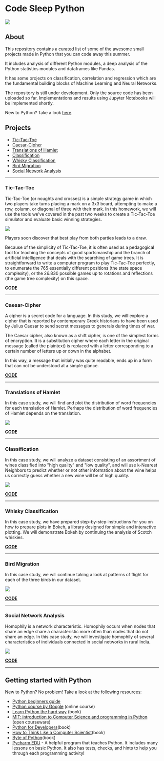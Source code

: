 # Code Sleep Python

![](https://images7.alphacoders.com/679/679140.png)

## About

This repository contains a curated list of some of the awesome small projects made in Python that you can code away this summer.

It includes analysis of different Python modules, a deep analysis of the Python statistics modules and dataframes like Pandas.

It has some projects on classification, correlation and regression which are the fundamental building blocks of Machine Learning and Neural Networks.

The repository is still under development. Only the source code has been uploaded so far. Implementations and results using Jupyter Notebooks will be implemented shortly.

New to Python? Take a look [here](https://github.com/prateekiiest/Code-Sleep-Python#getting-started-with-python).

## Projects

* [Tic-Tac-Toe](https://github.com/prateekiiest/Code-Sleep-Python#tic-tac-toe)
* [Caesar-Cipher](https://github.com/prateekiiest/Code-Sleep-Python#caesar-cipher)
* [Translations of Hamlet](https://github.com/prateekiiest/Code-Sleep-Python#translations-of-hamlet)
* [Classification](https://github.com/prateekiiest/Code-Sleep-Python#classification)
* [Whisky Classification](https://github.com/prateekiiest/Code-Sleep-Python#whisky-classification)
* [Bird Migration](https://github.com/prateekiiest/Code-Sleep-Python#whisky-classification)
* [Social Network Analysis](https://github.com/prateekiiest/Code-Sleep-Python#whisky-classification)

----------------------------------

### Tic-Tac-Toe

Tic-Tac-Toe (or noughts and crosses) is a simple strategy game in which two players take turns placing a mark on a 3x3 board, attempting to make a row, column, or diagonal of three with their mark. In this homework, we will use the tools we've covered in the past two weeks to create a Tic-Tac-Toe simulator and evaluate basic winning strategies.

![](https://upload.wikimedia.org/wikipedia/commons/8/8e/TicTacToe-6549127nnXOp.gif)

Players soon discover that best play from both parties leads to a draw.

Because of the simplicity of Tic-Tac-Toe, it is often used as a pedagogical tool for teaching the concepts of good sportsmanship and the branch of artificial intelligence that deals with the searching of game trees. It is straightforward to write a computer program to play Tic-Tac-Toe perfectly, to enumerate the 765 essentially different positions (the state space complexity), or the 26.830 possible games up to rotations and reflections (the game tree complexity) on this space.

**[CODE](https://github.com/prateekiiest/Code-Sleep-Python/blob/master/tic-tac-toe.py)**

-----------------------------------

### Caesar-Cipher

A cipher is a secret code for a language. In this study, we will explore a cipher that is reported by contemporary Greek historians to have been used by Julius Caesar to send secret messages to generals during times of war.

The Caesar cipher, also known as a shift cipher, is one of the simplest forms of encryption. It is a substitution cipher where each letter in the original message (called the plaintext) is replaced with a letter corresponding to a certain number of letters up or down in the alphabet.

In this way, a message that initially was quite readable, ends up in a form that can not be understood at a simple glance.

**[CODE](https://github.com/prateekiiest/Code-Sleep-Python/blob/master/Caesar-cipher.py)**

------------------------------------------------

### Translations of Hamlet

In this case study, we will find and plot the distribution of word frequencies for each translation of Hamlet. Perhaps the distribution of word frequencies of Hamlet depends on the translation.

![](http://www.aboutlanguageschools.com/images/language-translations.jpg)

**[CODE](https://github.com/prateekiiest/Code-Sleep-Python/blob/master/translation_hamlet.py)**

-----------------------------------------------------

### Classification

In this case study, we will analyze a dataset consisting of an assortment of wines classified into "high quality" and "low quality", and will use k-Nearest Neighbors to predict whether or not other information about the wine helps us correctly guess whether a new wine will be of high quality.

![](http://homepages.inf.ed.ac.uk/rbf/HIPR2/classb.gif)

**[CODE](https://github.com/prateekiiest/Code-Sleep-Python/blob/master/Classification.py)**

----------------------------------------------

### Whisky Classification

In this case study, we have prepared step-by-step instructions for you on how to prepare plots in Bokeh, a library designed for simple and interactive plotting. We will demonstrate Bokeh by continuing the analysis of Scotch whiskies.

**[CODE](https://github.com/prateekiiest/Code-Sleep-Python/blob/master/whisky_classification.py)**

---------------------------------------------

### Bird Migration

In this case study, we will continue taking a look at patterns of flight for each of the three birds in our dataset.

![](https://upload.wikimedia.org/wikipedia/commons/thumb/a/a3/BrantaLeucopsisMigration.jpg/300px-BrantaLeucopsisMigration.jpg)

**[CODE](https://github.com/prateekiiest/Code-Sleep-Python/blob/master/Bird_migration.py)**

-------------------------------------------------

### Social Network Analysis

Homophily is a network characteristic. Homophily occurs when nodes that share an edge share a characteristic more often than nodes that do not share an edge. In this case study, we will investigate homophily of several characteristics of individuals connected in social networks in rural India.

![](https://images.pond5.com/social-media-animation-after-effect-046838541_iconm.jpeg)

**[CODE](https://github.com/prateekiiest/Code-Sleep-Python/blob/master/social_network.py)**

----------------------------------------------------

## Getting started with Python

New to Python? No problem! Take a look at the following resources:

- [Python beginners guide](https://wiki.python.org/moin/BeginnersGuide)
- [Python course by Google](https://developers.google.com/edu/python/) (online course)
- [Learn Python the hard way](https://learnpythonthehardway.org/book/) (book)
- [MIT: introduction to Computer Science and programming in Python](https://ocw.mit.edu/courses/electrical-engineering-and-computer-science/6-0001-introduction-to-computer-science-and-programming-in-python-fall-2016/) (open courseware)
- [Python for Developers](http://ricardoduarte.github.io/python-for-developers/)(book)
- [How to Think Like a Computer Scientist](http://openbookproject.net/thinkcs/python/english3e/)(book)
- [Byte of Python](https://python.swaroopch.com/)(book)
- [Pycharm EDU](https://www.jetbrains.com/pycharm-edu/) - A helpful program that teaches Python. It includes many lessons on basic Python. It also has tests, checks, and hints to help you through each programming activity!
